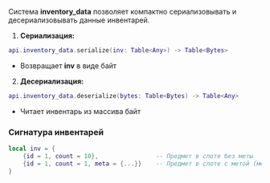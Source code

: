 Система **inventory_data** позволяет компактно сериализовывать и десериализовывать данные инвентарей.

1. **Сериализация:**
```lua
api.inventory_data.serialize(inv: Table<Any>) -> Table<Bytes>
```
   - Возвращает **inv** в виде байт

2. **Десериализация:**
```lua
api.inventory_data.deserialize(bytes: Table<Bytes) -> Table<Any>
```
   - Читает инвентарь из массива байт

### Сигнатура инвентарей
```lua
local inv = {
    {id = 1, count = 10},                -- Предмет в слоте без меты
    {id = 1, count = 1, meta = {...}}    -- Предмет в слоте с метой (мета сериализуется через bson)
}
```
